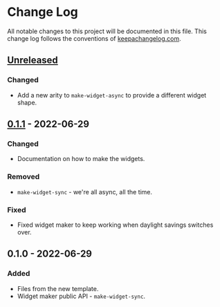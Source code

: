 # Change Log
All notable changes to this project will be documented in this file. This change log follows the conventions of [keepachangelog.com](http://keepachangelog.com/).

## [Unreleased]
### Changed
- Add a new arity to `make-widget-async` to provide a different widget shape.

## [0.1.1] - 2022-06-29
### Changed
- Documentation on how to make the widgets.

### Removed
- `make-widget-sync` - we're all async, all the time.

### Fixed
- Fixed widget maker to keep working when daylight savings switches over.

## 0.1.0 - 2022-06-29
### Added
- Files from the new template.
- Widget maker public API - `make-widget-sync`.

[Unreleased]: https://sourcehost.site/your-name/flux/compare/0.1.1...HEAD
[0.1.1]: https://sourcehost.site/your-name/flux/compare/0.1.0...0.1.1
